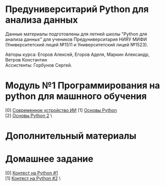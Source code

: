 # Предуниверситарий Python для анализа данных

Данные материалы подготовлены для летней школы "Python для анализа данных" для учеников Предуниверситария НИЯУ МИФИ (Университетский лицей №1511 и Университетский лицей №1523).

Авторы курса: Егоров Алексей, Егоров Аделя, Маркин Александр, Ветров Константин \
Ассистенты: Горбунов Сергей.

# Модуль №1 Программирования на python для машнного обучения
[0] [Современное устройство ИИ](https://github.com/ShadarRim/dalss2025/blob/main/00_%D0%9F%D1%80%D0%B5%D0%B7%D0%B5%D0%BD%D1%82%D0%B0%D1%86%D0%B8%D1%8F%20%D0%BE%20ML.pptx)
[1] [Основы Python](https://github.com/ShadarRim/dalss2025/blob/main/01_%D0%9E%D1%81%D0%BD%D0%BE%D0%B2%D1%8B_Python_1.ipynb) \
[2] [Основы Python 2](https://github.com/ShadarRim/dalss2025/blob/main/01_%D0%9E%D1%81%D0%BD%D0%BE%D0%B2%D1%8B_Python_2.ipynb) \

# Дополнительный материалы

# Домашнее задание
[0] [Контест на Python #1](https://new.contest.yandex.ru/contests/80015/start) \
[1] [Контест на Python #2](https://new.contest.yandex.ru/contests/80186/start) \
